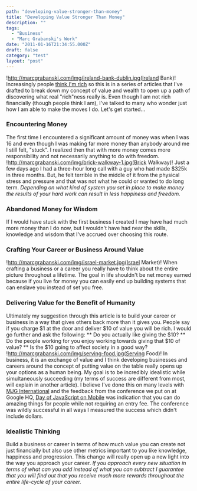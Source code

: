 ```yaml
---
path: "developing-value-stronger-than-money"
title: "Developing Value Stronger Than Money"
description: ""
tags: 
  - "Business"
  - "Marc Grabanski's Work"
date: "2011-01-16T21:34:55.000Z"
draft: false
category: "test"
layout: "post"
---
```


!http://marcgrabanski.com/img/ireland-bank-dublin.jpg(Ireland Bank)! Increasingly people [think I'm rich](http://marcgrabanski.com/articles/are-you-rich) so this is in a series of articles that I've drafted to break down my concept of value and wealth to open up a path of discovering what real "rich"ness really is. Even though I am not rich financially (though people think I am), I've talked to many who wonder just how I am able to make the moves I do. Let's get started...

### Encountering Money
The first time I encountered a significant amount of money was when I was 16 and even though I was making far more money than anybody around me I still felt, "stuck". I realized then that with more money comes more responsibility and not necessarily anything to do with freedom.
!http://marcgrabanski.com/img/brick-walkway-1.jpg(Brick Walkway)! Just a few days ago I had a three-hour long call with a guy who had made $325k in three months. But, he felt terrible in the middle of it from the physical stress and pressure and that was not what he could or wanted to do long term. *Depending on what kind of system you set in place to make money the results of your hard work can result in less happiness and freedom.*

### Abandoned Money for Wisdom
If I would have stuck with the first business I created I may have had much more money than I do now, but I wouldn't have had near the skills, knowledge and wisdom that I've accrued over choosing this route.

### Crafting Your Career or Business Around Value
!http://marcgrabanski.com/img/israel-market.jpg(Israel Market)! When crafting a business or a career you really have to think about the entire picture throughout a lifetime. The goal in life shouldn't be net money earned because if you live for money you can easily end up building systems that can enslave you instead of set you free.

### Delivering Value for the Benefit of Humanity
Ultimately my suggestion through this article is to build your career or business in a way that gives others back more than it gives you. People say if you charge $1 at the door and deliver $10 of value you will be rich. I would go further and ask the following: ** Do you actually like giving the $10? ** Do the people working for you enjoy working towards giving that $10 of value? ** Is the $10 going to affect society in a good way?
!http://marcgrabanski.com/img/serving-food.jpg(Serving Food)! In business, it is an exchange of value and I think developing businesses and careers around the concept of putting value on the table really opens up your options as a human being. My goal is to be incredibly idealistic while simultaneously succeeding (my terms of success are different from most, will explain in another article). I believe I've done this on many levels with [MJG International](http://mjg.in) and the feedback from the conference we put on at Google HQ, [Day of JavaScript on Mobile](http://thenextweb.com/mobile/2011/01/31/googles-free-day-of-javascript-on-mobile) was indication that you can do amazing things for people while not requiring an entry fee. The conference was wildly successful in all ways I measured the success which didn't include dollars.

### Idealistic Thinking
Build a business or career in terms of how much value you can create not just financially but also use other metrics important to you like knowledge, happiness and progression. This change will really open up a new light into the way you approach your career. *If you approach every new situation in terms of what can you add instead of what you can subtract I guarantee that you will find out that you receive much more rewards throughout the entire life-cycle of your career.*